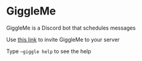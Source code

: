 # GiggleMe

GiggleMe is a Discord bot that schedules messages

Use [this link](https://discord.com/api/oauth2/authorize?client_id=748155237738479627&permissions=477248&scope=bot) to invite GiggleMe to your server

Type `~giggle help` to see the help
